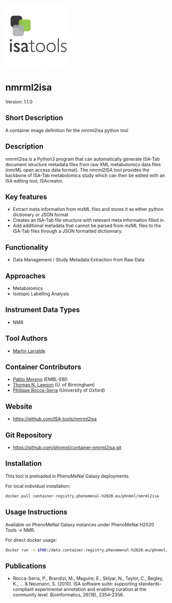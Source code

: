![Logo](logo.png)

# nmrml2isa
Version: 1.1.0 

## Short Description

A container image definition for the nmrml2isa python tool

## Description

nmrml2isa is a Python3 program that can automatically generate ISA-Tab document structure metadata files from raw XML metabolomics data files (nmrML open access data format). The nmrml2ISA tool provides the backbone of ISA-Tab metabolomics study which can then be edited with an ISA editing tool, ISAcreator.

## Key features

- Extract meta information from mzML files and stores it as either python dictionary or JSON format
- Creates an ISA-Tab file structure with relevant meta information filled in.
- Add additional metadata that cannot be parsed from mzML files to the ISA-Tab files through a JSON formatted dictionnary.

## Functionality

- Data Management / Study Metadata Extraction from Raw Data

## Approaches

- Metabolomics
- Isotopic Labelling Analysis

## Instrument Data Types

- NMR

## Tool Authors

- [Martin Larralde](https://github.com/althonos)

## Container Contributors

- [Pablo Moreno](https://github.com/pcm32) (EMBL-EBI)
- [Thomas N. Lawson](https://github.com/Tomnl) (U. of Birmingham)
- [Philippe Rocca-Serra](https://github.com/proccaserra) (University of Oxford)

## Website

- https://github.com/ISA-tools/nmrml2isa


## Git Repository

- https://github.com/phnmnl/container-nmrml2isa.git

## Installation 

This tool is preloaded in PhenoMeNal Galaxy deployments.

For local individual installation:

```bash
docker pull container-registry.phenomenal-h2020.eu/phnmnl/nmrml2isa
```

## Usage Instructions

Available on PhenoMeNal Galaxy instances under PhenoMeNal H2020 Tools -> NMR.

For direct docker usage:

```bash
docker run -v $PWD:/data container-registry.phenomenal-h2020.eu/phnmnl/nmrml2isa -i /data/nmrml_files/ -o /data/out_folder -s name_of_study
```

## Publications

- Rocca-Serra, P., Brandizi, M., Maguire, E., Sklyar, N., Taylor, C., Begley, K., ... & Neumann, S. (2010). ISA software suite: supporting standards-compliant experimental annotation and enabling curation at the community level. Bioinformatics, 26(18), 2354-2356.
